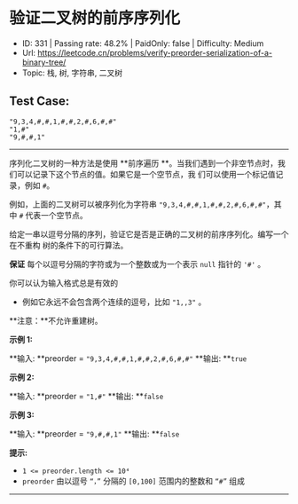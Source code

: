 # 验证二叉树的前序序列化                                                   

* ID: 331     | Passing rate: 48.2% | PaidOnly: false  | Difficulty: Medium
* Url: https://leetcode.cn/problems/verify-preorder-serialization-of-a-binary-tree/
* Topic: 栈, 树, 字符串, 二叉树

## Test Case:

```
"9,3,4,#,#,1,#,#,2,#,6,#,#"
"1,#"
"9,#,#,1"
```

---

序列化二叉树的一种方法是使用 **前序遍历
**。当我们遇到一个非空节点时，我们可以记录下这个节点的值。如果它是一个空节点，我
们可以使用一个标记值记录，例如 `#`。


例如，上面的二叉树可以被序列化为字符串 `"9,3,4,#,#,1,#,#,2,#,6,#,#"`，其中 `#`
代表一个空节点。

给定一串以逗号分隔的序列，验证它是否是正确的二叉树的前序序列化。编写一个在不重构
树的条件下的可行算法。

**保证** 每个以逗号分隔的字符或为一个整数或为一个表示 `null` 指针的 `'#'` 。

你可以认为输入格式总是有效的

* 例如它永远不会包含两个连续的逗号，比如 `"1,,3"` 。

**注意：**不允许重建树。


**示例 1:**

**输入: **preorder = `"9,3,4,#,#,1,#,#,2,#,6,#,#"`
**输出: **`true`

**示例 2:**

**输入: **preorder = `"1,#"`
**输出: **`false`

**示例 3:**

**输入: **preorder = `"9,#,#,1"`
**输出: **`false`


**提示:**

* `1 <= preorder.length <= 10⁴`
* `preorder` 由以逗号 `“，”` 分隔的 `[0,100]` 范围内的整数和 `“#”` 组成

---